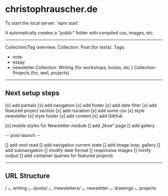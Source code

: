 # christophrauscher.de

To start the local server:
´npm start´

It automatically creates a "public" folder with compiled css, images, etc.

---

Collection/Tag overview:
Collection: Post (for texts). Tags:
  - note
  - essay
  - newsletter
Collection: Writing (for workshops, books, etc.)
Collection: Projects (for, well, projects)

---

## Next setup steps

[x] add partials
[x] add navigation
[x] add footer
[x] add date filter
[x] add featured project section
[x] add rss/atom
[x] add some css
[x] style newsletter
[x] style footer
[x] add content
[x] add GitHub

[x] mobile styles für Newsletter module
[] add „Now“ page
[] add gallery

-- post-launch --

[] add next read
[] add navigation current state
[] add image loop, gallery
[] add subnavigation
[] modify date format
[] responsive images
[] minify output
[] add container queries for featured projects

---

## URL Structure

/
⦦ writing
  ⦦ /posts/
  ⦦ /newsletters/ 
⦦ newsletter
⦦ drawings
⦦ projects